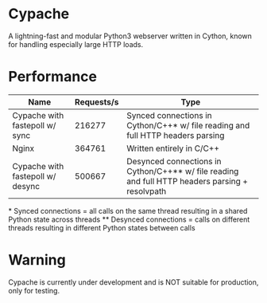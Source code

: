 # Cypache
A lightning-fast and modular Python3 webserver written in Cython, known for handling especially large HTTP loads.

# Performance

| Name | Requests/s | Type |
| --- | --- | --- |
| Cypache with fastepoll w/ sync | 216277 | Synced connections in Cython/C++* w/ file reading and full HTTP headers parsing |
| Nginx | 364761 | Written entirely in C/C++ |
| Cypache with fastepoll w/ desync | 500667 | Desynced connections in Cython/C++** w/ file reading and full HTTP headers parsing + resolvpath |

\* Synced connections = all calls on the same thread resulting in a shared Python state across threads
\*\* Desynced connections = calls on different threads resulting in different Python states between calls

# Warning
Cypache is currently under development and is NOT suitable for production, only for testing.

